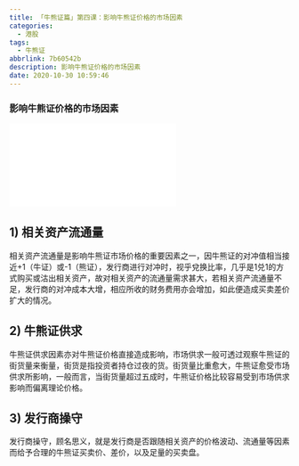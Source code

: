 ```yaml
---
title: 「牛熊证篇」第四课：影响牛熊证价格的市场因素
categories:
  - 港股
tags:
  - 牛熊证
abbrlink: 7b60542b
description: 影响牛熊证价格的市场因素
date: 2020-10-30 10:59:46
---
```


### 影响牛熊证价格的市场因素

<!-- more -->


<div class="bilibili">
  <iframe src="//player.bilibili.com/player.html?aid=970361435&bvid=BV1Ep4y1r7Pj&cid=256492424&page=1" scrolling="no" border="0" frameborder="no" framespacing="0" allowfullscreen="true"> </iframe>
</div>

## 1) **相关资产流通量**
相关资产流通量是影响牛熊证市场价格的重要因素之一，因牛熊证的对冲值相当接近+1（牛证）或-1（熊证），发行商进行对冲时，视乎兌换比率，几乎是1兑1的方式购买或沽出相关资产，故对相关资产的流通量需求甚大，若相关资产流通量不足，发行商的对冲成本大增，相应所收的财务费用亦会增加，如此便造成买卖差价扩大的情况。

## 2) **牛熊证供求**
牛熊证供求因素亦对牛熊证价格直接造成影响，市场供求一般可透过观察牛熊证的街货量来衡量，街货是指投资者持仓过夜的货。街货量比重愈大，牛熊证愈受市场供求所影响，一般而言，当街货量超过五成时，牛熊证价格比较容易受到市场供求影响而偏离理论价格。

## 3) **发行商操守**
发行商操守，顾名思义，就是发行商是否跟随相关资产的价格波动、流通量等因素而给予合理的牛熊证买卖价、差价，以及足量的买卖盘。